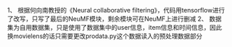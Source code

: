 1、 根据何向南教授的《Neural collaborative filtering》，代码用tensorflow进行了改写，只写了最后的NeuMF模块，剩余模块可在NeuMF上进行删减
2、 数据集为自用数据集，只是使用了数据集中的user信息，item信息和时间信息，因此换movielens的话只需要更改prodata.py这个数据读入的预处理数据部分
